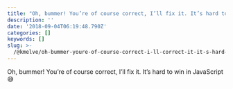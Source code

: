 ```yaml
---
title: "Oh, bummer! You’re of course correct, I’ll fix it. It’s hard to win in JavaScript \U0001F605"
description: ''
date: '2018-09-04T06:19:48.790Z'
categories: []
keywords: []
slug: >-
  /@kmelve/oh-bummer-youre-of-course-correct-i-ll-correct-it-it-s-hard-to-win-in-javascript-d0dca6af3c95
---
```


Oh, bummer! You’re of course correct, I’ll fix it. It’s hard to win in JavaScript 😅
